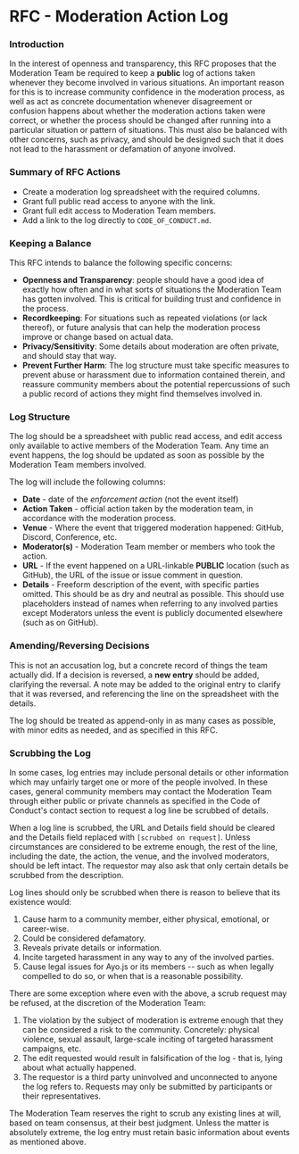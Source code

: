 # RFC - Moderation Action Log

### Introduction

In the interest of openness and transparency, this RFC proposes that the
Moderation Team be required to keep a **public** log of actions taken whenever
they become involved in various situations. An important reason for this is to
increase community confidence in the moderation process, as well as act as
concrete documentation whenever disagreement or confusion happens about whether
the moderation actions taken were correct, or whether the process should be
changed after running into a particular situation or pattern of situations. This
must also be balanced with other concerns, such as privacy, and should be
designed such that it does not lead to the harassment or defamation of anyone
involved.

### Summary of RFC Actions

* Create a moderation log spreadsheet with the required columns.
* Grant full public read access to anyone with the link.
* Grant full edit access to Moderation Team members.
* Add a link to the log directly to `CODE_OF_CONDUCT.md`.

### Keeping a Balance

This RFC intends to balance the following specific concerns:

* **Openness and Transparency**: people should have a good idea of exactly how
  often and in what sorts of situations the Moderation Team has gotten involved.
  This is critical for building trust and confidence in the process.
* **Recordkeeping**: For situations such as repeated violations (or lack
  thereof), or future analysis that can help the moderation process improve or
  change based on actual data.
* **Privacy/Sensitivity**: Some details about moderation are often private, and
  should stay that way.
* **Prevent Further Harm**: The log structure must take specific measures to
  prevent abuse or harassment due to information contained therein, and reassure
  community members about the potential repercussions of such a public record of
  actions they might find themselves involved in.

### Log Structure

The log should be a spreadsheet with public read access, and edit access only
available to active members of the Moderation Team. Any time an event happens,
the log should be updated as soon as possible by the Moderation Team members
involved.

The log will include the following columns:

* **Date** - date of the *enforcement action* (not the event itself)
* **Action Taken** - official action taken by the moderation team, in accordance
  with the moderation process.
* **Venue** - Where the event that triggered moderation happened: GitHub,
  Discord, Conference, etc.
* **Moderator(s)** - Moderation Team member or members who took the action.
* **URL** - If the event happened on a URL-linkable **PUBLIC** location (such as
  GitHub), the URL of the issue or issue comment in question.
* **Details** - Freeform description of the event, with specific parties
  omitted. This should be as dry and neutral as possible. This should use
  placeholders instead of names when referring to any involved parties except
  Moderators unless the event is publicly documented elsewhere (such as on
  GitHub).

### Amending/Reversing Decisions

This is not an accusation log, but a concrete record of things the team actually
did. If a decision is reversed, a **new entry** should be added, clarifying the
reversal. A note may be added to the original entry to clarify that it was
reversed, and referencing the line on the spreadsheet with the details.

The log should be treated as append-only in as many cases as possible, with
minor edits as needed, and as specified in this RFC.

### Scrubbing the Log

In some cases, log entries may include personal details or other information
which may unfairly target one or more of the people involved. In these cases,
general community members may contact the Moderation Team through either public
or private channels as specified in the Code of Conduct's contact section to
request a log line be scrubbed of details.

When a log line is scrubbed, the URL and Details field should be cleared and the
Details field replaced with `[scrubbed on request]`. Unless circumstances are
considered to be extreme enough, the rest of the line, including the date, the
action, the venue, and the involved moderators, should be left intact. The
requestor may also ask that only certain details be scrubbed from the
description.

Log lines should only be scrubbed when there is reason to believe that its
existence would:

1. Cause harm to a community member, either physical, emotional, or career-wise.
2. Could be considered defamatory.
3. Reveals private details or information.
4. Incite targeted harassment in any way to any of the involved parties.
5. Cause legal issues for Ayo.js or its members -- such as when legally
compelled to do so, or when that is a reasonable possibility.

There are some exception where even with the above, a scrub request may be
refused, at the discretion of the Moderation Team:

1. The violation by the subject of moderation is extreme enough that they can be
considered a risk to the community. Concretely: physical violence, sexual
assault, large-scale inciting of targeted harassment campaigns, etc.
2. The edit requested would result in falsification of the log - that is, lying
about what actually happened.
3. The requestor is a third party uninvolved and unconnected to anyone the log
refers to. Requests may only be submitted by participants or their
representatives.

The Moderation Team reserves the right to scrub any existing lines at will,
based on team consensus, at their best judgment. Unless the matter is
absolutely extreme, the log entry must retain basic information about events
as mentioned above.
